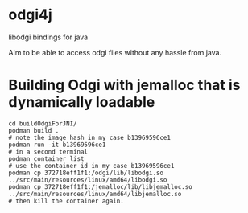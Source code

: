 # odgi4j
libodgi bindings for java


Aim to be able to access odgi files without any hassle from java.

# Building Odgi with jemalloc that is dynamically loadable

```
cd buildOdgiForJNI/
podman build .
# note the image hash in my case b13969596ce1
podman run -it b13969596ce1
# in a second terminal
podman container list
# use the container id in my case b13969596ce1
podman cp 372718eff1f1:/odgi/lib/libodgi.so ../src/main/resources/linux/amd64/libodgi.so
podman cp 372718eff1f1:/jemalloc/lib/libjemalloc.so ../src/main/resources/linux/amd64/libjemalloc.so
# then kill the container again.
```
